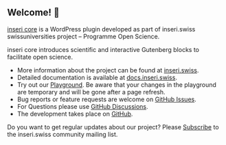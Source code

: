 ## Welcome! 👋

[inseri core](https://wordpress.org/plugins/inseri-core/) is a WordPress plugin developed as part of inseri.swiss swissuniversities project – Programme Open Science.

inseri core introduces scientific and interactive Gutenberg blocks to facilitate open science. 

- More information about the project can be found at [inseri.swiss](https://inseri.swiss/).
- Detailed documentation is available at [docs.inseri.swiss](https://docs.inseri.swiss/).
- Try out our [Playground](https://inseri.swiss/playground/). Be aware that your changes in the playground are temporary and will be gone after a page refresh.
- Bug reports or feature requests are welcome on [GitHub Issues](https://github.com/inseri-swiss/inseri-swiss/issues).
- For Questions please use [GitHub Discussions](https://github.com/inseri-swiss/inseri-swiss/discussions).
- The development takes place on [GitHub](https://github.com/inseri-swiss/inseri-core-wp).

Do you want to get regular updates about our project? Please [Subscribe](https://s3it.lists.uzh.ch/sympa/subscribe/inseri-community) to the inseri.swiss community mailing list.
<!--

**Here are some ideas to get you started:**

🙋‍♀️ A short introduction - what is your organization all about?
🌈 Contribution guidelines - how can the community get involved?
👩‍💻 Useful resources - where can the community find your docs? Is there anything else the community should know?
🍿 Fun facts - what does your team eat for breakfast?
🧙 Remember, you can do mighty things with the power of [Markdown](https://docs.github.com/github/writing-on-github/getting-started-with-writing-and-formatting-on-github/basic-writing-and-formatting-syntax)
-->
